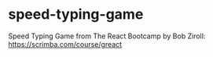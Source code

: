 # speed-typing-game
Speed Typing Game from The React Bootcamp by Bob Ziroll: https://scrimba.com/course/greact
